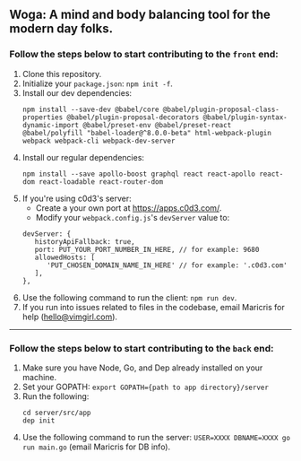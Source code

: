 ## Woga: A mind and body balancing tool for the modern day folks. ##

### Follow the steps below to start contributing to the `front` end: ###
1. Clone this repository.
2. Initialize your `package.json`: `npm init -f`.
3. Install our dev dependencies: 
   ```
   npm install --save-dev @babel/core @babel/plugin-proposal-class-properties @babel/plugin-proposal-decorators @babel/plugin-syntax-dynamic-import @babel/preset-env @babel/preset-react @babel/polyfill "babel-loader@^8.0.0-beta" html-webpack-plugin webpack webpack-cli webpack-dev-server
   ```
4. Install our regular dependencies: 
   ```
   npm install --save apollo-boost graphql react react-apollo react-dom react-loadable react-router-dom
   ```
5. If you're using c0d3's server: 
   * Create a your own port at https://apps.c0d3.com/.
   * Modify your `webpack.config.js`'s `devServer` value to:
   ```
   devServer: {
      historyApiFallback: true,
      port: PUT_YOUR_PORT_NUMBER_IN_HERE, // for example: 9680
      allowedHosts: [
         'PUT_CHOSEN_DOMAIN_NAME_IN_HERE' // for example: '.c0d3.com'
      ],
   },
   ```
6. Use the following command to run the client: `npm run dev`.
7. If you run into issues related to files in the codebase, email Maricris for help (hello@vimgirl.com).
----
### Follow the steps below to start contributing to the `back` end: ###
1. Make sure you have Node, Go, and Dep already installed on your machine.
2. Set your GOPATH: `export GOPATH={path to app directory}/server`
3. Run the following:
   ```
   cd server/src/app
   dep init
   ```
4. Use the following command to run the server: `USER=XXXX DBNAME=XXXX go run main.go` (email Maricris for DB info).
